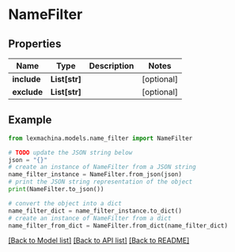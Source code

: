 # NameFilter


## Properties

Name | Type | Description | Notes
------------ | ------------- | ------------- | -------------
**include** | **List[str]** |  | [optional] 
**exclude** | **List[str]** |  | [optional] 

## Example

```python
from lexmachina.models.name_filter import NameFilter

# TODO update the JSON string below
json = "{}"
# create an instance of NameFilter from a JSON string
name_filter_instance = NameFilter.from_json(json)
# print the JSON string representation of the object
print(NameFilter.to_json())

# convert the object into a dict
name_filter_dict = name_filter_instance.to_dict()
# create an instance of NameFilter from a dict
name_filter_from_dict = NameFilter.from_dict(name_filter_dict)
```
[[Back to Model list]](../README.md#documentation-for-models) [[Back to API list]](../README.md#documentation-for-api-endpoints) [[Back to README]](../README.md)


